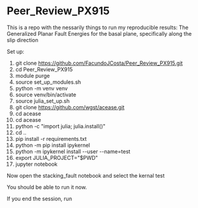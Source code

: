 # Peer_Review_PX915
This is a repo with the nessarily things to run my reproducible results: The Generalized Planar Fault Energies for the basal plane, specifically along the slip direction

Set up:

1. git clone https://github.com/FacundoJCosta/Peer_Review_PX915.git
2. cd Peer_Review_PX915
3. module purge
4. source set_up_modules.sh
5. python -m venv venv
6. source venv/bin/activate
7. source julia_set_up.sh
8. git clone https://github.com/wgst/acease.git
9. cd acease
10. cd acease
12. python -c "import julia; julia.install()"
13. cd .. 
14. pip install -r requirements.txt
15. python -m pip install ipykernel
16. python -m ipykernel install --user --name=test
17. export JULIA_PROJECT="$PWD"
18. jupyter notebook

Now open the stacking_fault notebook and select the kernal test

You should be able to run it now.

If you end the session, run 
